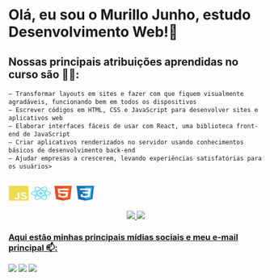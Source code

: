 # Olá, eu sou o Murillo Junho, estudo Desenvolvimento Web!👨‍

## Nossas principais atribuições aprendidas no curso são 👨‍💻:
	— Transformar layouts em sites e fazer com que fiquem visualmente agradáveis, funcionando bem em todos os dispositivos
	— Escrever códigos em HTML, CSS e JavaScript para desenvolver sites e aplicativos web
	— Elaborar interfaces fáceis de usar com React, uma biblioteca front-end de JavaScript
	— Criar aplicativos renderizados no servidor usando conhecimentos básicos de desenvolvimento back-end
	— Ajudar empresas a crescerem, levando experiências satisfatórias para os usuários>
<div style="display: inline_block"><br>
  <img align="center" alt="mujunho-Js" height="30" width="40" src="https://raw.githubusercontent.com/devicons/devicon/master/icons/javascript/javascript-plain.svg">
  <img align="center" alt="mujunho-React" height="30" width="40" src="https://raw.githubusercontent.com/devicons/devicon/master/icons/react/react-original.svg">
  <img align="center" alt="mujunho-HTML" height="30" width="40" src="https://raw.githubusercontent.com/devicons/devicon/master/icons/html5/html5-original.svg">
  <img align="center" alt="mujunho-CSS" height="30" width="40" src="https://raw.githubusercontent.com/devicons/devicon/master/icons/css3/css3-original.svg">
</div>

####

<div align="center">
  <a href="https://github.com/mujunho">
  <img height="180em" src="https://github-readme-stats.vercel.app/api?username=mujunho&show_icons=true&theme=dracula&include_all_commits=true&count_private=true"/>
  <img height="180em" src="https://github-readme-stats.vercel.app/api/top-langs/?username=mujunho&layout=compact&langs_count=7&theme=dracula"/>
</div>
  
### Aqui estão minhas principais mídias sociais e meu e-mail principal 📫:
 
<div> 
  <a href="https://instagram.com/murillo_junho" target="_blank"><img src="https://img.shields.io/badge/-Instagram-%23E4405F?style=for-the-badge&logo=instagram&logoColor=white" target="_blank"></a>
  <a href="https://www.facebook.com/profile.php?id=100007173314496" target="_blank"><img src="https://img.shields.io/badge/Facebook-1877F2?style=for-the-badge&logo=facebook&logoColor=white" target="_blank"></a>
  <a href = "mailto:mujunho@gmail.com"><img src="https://img.shields.io/badge/-Gmail-%23333?style=for-the-badge&logo=gmail&logoColor=white" target="_blank"></a>
</div>

